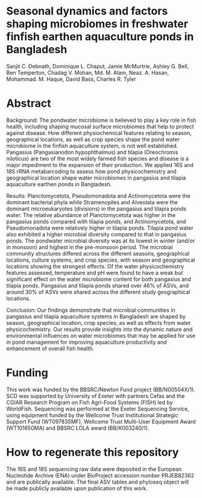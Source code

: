 # Seasonal dynamics and factors shaping microbiomes in freshwater finfish earthen aquaculture ponds in Bangladesh
Sanjit C. Debnath, Dominique L. Chaput, Jamie McMurtrie, Ashley G. Bell, Ben Temperton, Chadag V. Mohan, Md. M. Alam, Neaz. A. Hasan, Mohammad. M. Haque, David Bass, Charles R. Tyler

# Abstract 
Background: The pondwater microbiome is believed to play a key role in fish health, including shaping mucosal surface microbiomes that help to protect against disease. How different physiochemical features relating to season, geographical locations, as well as crop species shape the pond water microbiome in the finfish aquaculture system, is not well established. Pangasius (Pangasianodon hypophthalmus) and tilapia (Oreochromis niloticus) are two of the most widely farmed fish species and disease is a major impediment to the expansion of their production. We applied 16S and 18S rRNA metabarcoding to assess how pond physicochemistry and geographical location shape water microbiomes in pangasius and tilapia aquaculture earthen ponds in Bangladesh.

Results: Planctomycetota, Pseudomonadota and Actinomycetota were the dominant bacterial phyla while Stramenopiles and Alveolata were the dominant microeukaryotes (divisions) in the pangasius and tilapia ponds water. The relative abundance of Planctomycetota was higher in the pangasius ponds compared with tilapia ponds, and Actinomycetota, and Pseudomonadota were relatively higher in tilapia ponds. Tilapia pond water also exhibited a higher microbial diversity compared to that in pangasius ponds. The pondwater microbial diversity was at its lowest in winter (and/or in monsoon) and highest in the pre-monsoon period. The microbial community structures differed across the different seasons, geographical locations, culture systems, and crop species, with season and geographical locations showing the strongest effects. Of the water physicochemistry features assessed, temperature and pH were found to have a weak but significant effect on the water microbiome content for both pangasius and tilapia ponds. Pangasius and tilapia ponds shared over 46% of ASVs, and around 30% of ASVs were shared across the different study geographical locations.

Conclusion: Our findings demonstrate that microbial communities in pangasius and tilapia aquaculture systems in Bangladesh are shaped by season, geographical location, crop species, as well as effects from water physicochemistry. Our results provide insights into the dynamic nature and environmental influences on water microbiomes that may be applied for use in pond management for improving aquaculture productivity and enhancement of overall fish health. 

# Funding
This work was funded by the BBSRC/Newton Fund project (BB/N00504X/1). SCD was supported by University of Exeter with partners Cefas and the CGIAR Research Program on Fish Agri-Food Systems (FISH) led by WorldFish. Sequencing was performed at the Exeter Sequencing Service, using equipment funded by the Wellcome Trust Institutional Strategic Support Fund (WT097835MF), Wellcome Trust Multi-User Equipment Award (WT101650MA) and BBSRC LOLA award (BB/K003240/1). 

# How to regenerate this repository
The 16S and 18S sequencing raw data were deposited in the European Nucleotide Archive (ENA) under BioProject accession number PRJEB82362 and are publically available. The final ASV tables and phyloseq object will be made publicly available upon publication of this work. 
